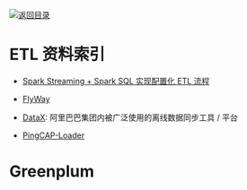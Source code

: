 [![返回目录](https://parg.co/UGo)](https://github.com/wxyyxc1992/Awesome-Links)

# ETL 资料索引

* [Spark Streaming + Spark SQL 实现配置化 ETL 流程](http://www.jianshu.com/p/cd26a413cbd4)

* [FlyWay](https://github.com/flyway/flyway)

- [DataX](https://github.com/alibaba/DataX): 阿里巴巴集团内被广泛使用的离线数据同步工具 / 平台

- [PingCAP-Loader](https://github.com/pingcap/docs-cn/blob/master/tools/loader.md)

# Greenplum
